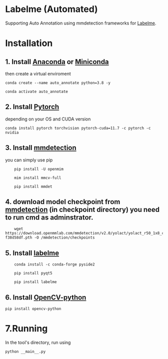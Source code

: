 # Labelme (Automated)
Supporting Auto Annotation using mmdetection frameworks for [Labelme](https://github.com/wkentaro/labelme).


# Installation
## 1. Install [Anaconda](https://www.anaconda.com) or [Miniconda](https://docs.conda.io/en/latest/miniconda.html)

then create a virtual enviroment
```
conda create --name auto_annotate python=3.8 -y

conda activate auto_annotate
```

## 2. Install [Pytorch](https://pytorch.org/)
depending on your OS and CUDA version 

```
conda install pytorch torchvision pytorch-cuda=11.7 -c pytorch -c nvidia
```

## 3. Install [mmdetection](https://github.com/open-mmlab/mmdetection/blob/master/docs/en/get_started.md/#Installation)

you can simply use pip

```
	pip install -U openmim

	mim install mmcv-full

	pip install mmdet
```

## 4. download model checkpoint from [mmdetection](https://github.com/open-mmlab/mmdetection) (in checkpoint directory) you need to run cmd as adminstrator.

```
	wget https://download.openmmlab.com/mmdetection/v2.0/yolact/yolact_r50_1x8_coco/yolact_r50_1x8_coco_20200908-f38d58df.pth -O /mmdetection/checkpoints
```


## 5. Install [labelme](https://github.com/wkentaro/labelme#installation)

```
	conda install -c conda-forge pyside2

	pip install pyqt5

	pip install labelme
```

## 6. Install [OpenCV-python](https://pypi.org/project/opencv-python/)

```
pip install opencv-python
```
# 7.Running
In the tool's directory, run using

```
python __main__.py
```
